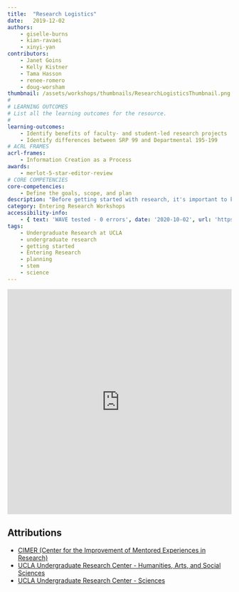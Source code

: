 ```yaml
---
title:  "Research Logistics"
date:   2019-12-02
authors:
    - giselle-burns
    - kian-ravaei
    - xinyi-yan
contributors:
    - Janet Goins
    - Kelly Kistner
    - Tama Hasson
    - renee-romero
    - doug-worsham
thumbnail: /assets/workshops/thumbnails/ResearchLogisticsThumbnail.png
#
# LEARNING OUTCOMES
# List all the learning outcomes for the resource.
#
learning-outcomes:
    - Identify benefits of faculty- and student-led research projects
    - Identify differences between SRP 99 and Departmental 195-199
# ACRL FRAMES
acrl-frames:
    - Information Creation as a Process
awards:
    - merlot-5-star-editor-review
# CORE COMPETENCIES
core-competencies:
    - Define the goals, scope, and plan
description: "Before getting started with research, it's important to know the difference between faculty- and student-led projects, as well as how to earn course credit for your research."
category: Entering Research Workshops
accessibility-info:
    - { text: 'WAVE tested - 0 errors', date: '2020-10-02', url: 'https://wave.webaim.org/' }
tags:
    - Undergraduate Research at UCLA
    - undergraduate research
    - getting started
    - Entering Research
    - planning
    - stem
    - science
---
```

<!--H5P-->
<iframe src="https://uclabruinlearn.h5p.com/content/1291709895440840658/embed" width="100%" height="505" frameborder="0" allowfullscreen="allowfullscreen" class="mb-3"></iframe><script src="https://uclalibrary.github.io/research-tips/assets/js/resizer.js" charset="UTF-8"></script>

## Attributions

- [CIMER (Center for the Improvement of Mentored Experiences in Research)](https://cimerproject.org/)
- [UCLA Undergraduate Research Center - Humanities, Arts, and Social Sciences](http://sciences.ugresearch.ucla.edu/)
- [UCLA Undergraduate Research Center - Sciences](http://hass.ugresearch.ucla.edu/)
